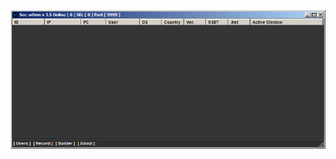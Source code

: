 ![Screenshot](https://raw.githubusercontent.com/Cryakl/Ultimate-RAT-Collection/refs/heads/main/SecWorm/Sec-wOrm%20v3.5%20Final/Screenshot.png)
